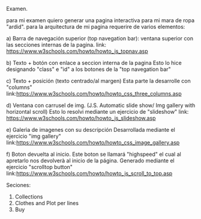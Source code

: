 Examen.

para mi examen quiero generar una pagina interactiva para mi mara de ropa "ardid".
para la arquitectura de mi pagina requerire de varios elementos:

a) Barra de navegación superior (top navegation bar): ventana superior con las secciones internas de la pagina.
   link: https://www.w3schools.com/howto/howto_js_topnav.asp
   
b) Texto + botón con enlace a seccion interna de la pagina
   Esto lo hice designando "class" e "id" a los botones de la "top navegation bar"
   
c) Texto + posición (texto centrado/al margen) 
   Esta parte la desarrolle con "columns" link:https://www.w3schools.com/howto/howto_css_three_columns.asp
   
d) Ventana con carrusel de img. (J.S. Automatic slide show/ Img gallery with horizontal scroll)
   Esto lo resolvi mediante un ejercicio de "slideshow" link: https://www.w3schools.com/howto/howto_js_slideshow.asp

e) Galerìa de imagenes con su descripción
   Desarrollada mediante el ejercicio "img gallery" link:https://www.w3schools.com/howto/howto_css_image_gallery.asp

f) Boton devuelta al inicio. Este boton se llamará "highspeed" el cual al apretarlo nos devolverà al inicio de la página. 
   Generado mediante el ejercicio "scrolltop button" link:https://www.w3schools.com/howto/howto_js_scroll_to_top.asp

Seciones:
  1) Collections
  2) Clothes and Plot per lines
  3) Buy
